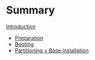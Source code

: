 # Summary

[Introduction](../README.md)

- [Preparation](./chapter_1.md)
- [Booting](./chapter_2.md)
- [Partitioning + Base installation](./chapter_3.md)
